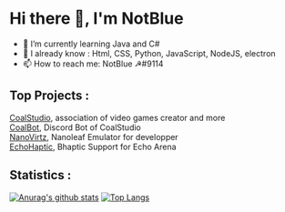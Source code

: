 # Hi there 👋, I'm NotBlue

- 🌱 I’m currently learning Java and C#
- 👯 I already know : Html, CSS, Python, JavaScript, NodeJS, electron
- 📫 How to reach me: NotBlue ☭#9114

## Top Projects :
  
[CoalStudio](https://coalstudio.fr/), association of video games creator and more\
[CoalBot](https://github.com/Nirbose/CoalBot), Discord Bot of CoalStudio\
[NanoVirtz](https://github.com/NotBlue-Dev/virtualNanoleaf), Nanoleaf Emulator for developper\
[EchoHaptic](https://github.com/NotBlue-Dev/Echo-VR-Haptics), Bhaptic Support for Echo Arena

## Statistics :

[![Anurag's github stats](https://github-readme-stats.vercel.app/api?username=NotBlue-Dev&show_icons=true&theme=onedark)](https://github.com/anuraghazra/github-readme-stats)
[![Top Langs](https://github-readme-stats.vercel.app/api/top-langs/?username=NotBlue-Dev&theme=onedark)](https://github.com/anuraghazra/github-readme-stats)
